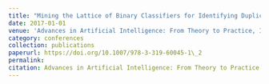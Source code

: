 ```yaml
---
title: "Mining the Lattice of Binary Classifiers for Identifying Duplicate Labels in Behavioral Data"
date: 2017-01-01
venue: 'Advances in Artificial Intelligence: From Theory to Practice, IEA/AIE'
category: conferences
collection: publications
paperurl: https://doi.org/10.1007/978-3-319-60045-1\_2
permalink: 
citation: Advances in Artificial Intelligence: From Theory to Practice, IEA/AIE.
---
```

